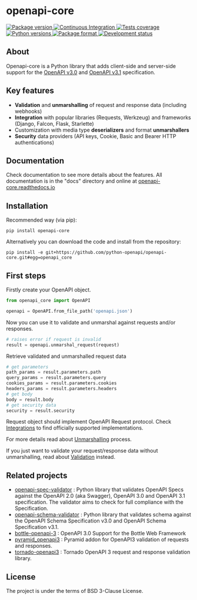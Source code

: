 # openapi-core

<a href="https://pypi.python.org/pypi/openapi-core" target="_blank">
    <img src="https://img.shields.io/pypi/v/openapi-core.svg" alt="Package version">
</a>
<a href="https://travis-ci.org/python-openapi/openapi-core" target="_blank">
    <img src="https://travis-ci.org/python-openapi/openapi-core.svg?branch=master" alt="Continuous Integration">
</a>
<a href="https://codecov.io/github/python-openapi/openapi-core?branch=master" target="_blank">
    <img src="https://img.shields.io/codecov/c/github/python-openapi/openapi-core/master.svg?style=flat" alt="Tests coverage">
</a>
<a href="https://pypi.python.org/pypi/openapi-core" target="_blank">
    <img src="https://img.shields.io/pypi/pyversions/openapi-core.svg" alt="Python versions">
</a>
<a href="https://pypi.python.org/pypi/openapi-core" target="_blank">
    <img src="https://img.shields.io/pypi/format/openapi-core.svg" alt="Package format">
</a>
<a href="https://pypi.python.org/pypi/openapi-core" target="_blank">
    <img src="https://img.shields.io/pypi/status/openapi-core.svg" alt="Development status">
</a>

## About

Openapi-core is a Python library that adds client-side and server-side support
for the [OpenAPI v3.0](https://github.com/OAI/OpenAPI-Specification/blob/master/versions/3.0.3.md)
and [OpenAPI v3.1](https://github.com/OAI/OpenAPI-Specification/blob/main/versions/3.1.0.md) specification.


## Key features

- **Validation** and **unmarshalling** of request and response data (including webhooks)
- **Integration** with popular libraries (Requests, Werkzeug) and frameworks (Django, Falcon, Flask, Starlette)
- Customization with media type **deserializers** and format **unmarshallers**
- **Security** data providers (API keys, Cookie, Basic and Bearer HTTP authentications)


## Documentation

Check documentation to see more details about the features. All documentation is in the "docs" directory and online at [openapi-core.readthedocs.io](https://openapi-core.readthedocs.io)


## Installation

Recommended way (via pip):

``` console
pip install openapi-core
```

Alternatively you can download the code and install from the repository:

``` console
pip install -e git+https://github.com/python-openapi/openapi-core.git#egg=openapi_core
```


## First steps

Firstly create your OpenAPI object.

``` python
from openapi_core import OpenAPI

openapi = OpenAPI.from_file_path('openapi.json')
```

Now you can use it to validate and unmarshal against requests and/or responses. 

``` python
# raises error if request is invalid
result = openapi.unmarshal_request(request)
```

Retrieve validated and unmarshalled request data

``` python
# get parameters
path_params = result.parameters.path
query_params = result.parameters.query
cookies_params = result.parameters.cookies
headers_params = result.parameters.headers
# get body
body = result.body
# get security data
security = result.security
```

Request object should implement OpenAPI Request protocol. Check [Integrations](https://openapi-core.readthedocs.io/en/latest/integrations.html) to find officially supported implementations.

For more details read about [Unmarshalling](https://openapi-core.readthedocs.io/en/latest/unmarshalling.html) process.

If you just want to validate your request/response data without unmarshalling, read about [Validation](https://openapi-core.readthedocs.io/en/latest/validation.html) instead.


## Related projects

- [openapi-spec-validator](https://github.com/python-openapi/openapi-spec-validator)
  : Python library that validates OpenAPI Specs against the OpenAPI 2.0 (aka Swagger), OpenAPI 3.0 and OpenAPI 3.1 specification. The validator aims to check for full compliance with the Specification.
- [openapi-schema-validator](https://github.com/python-openapi/openapi-schema-validator)
  : Python library that validates schema against the OpenAPI Schema Specification v3.0 and OpenAPI Schema Specification v3.1.
- [bottle-openapi-3](https://github.com/cope-systems/bottle-openapi-3)
  : OpenAPI 3.0 Support for the Bottle Web Framework
- [pyramid_openapi3](https://github.com/niteoweb/pyramid_openapi3)
  : Pyramid addon for OpenAPI3 validation of requests and responses.
- [tornado-openapi3](https://github.com/correl/tornado-openapi3)
  : Tornado OpenAPI 3 request and response validation library.

## License

The project is under the terms of BSD 3-Clause License.
